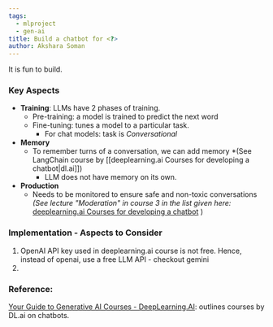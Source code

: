 ```yaml
---
tags:
  - mlproject
  - gen-ai
title: Build a chatbot for <?>
author: Akshara Soman
---
```


It is fun to build.

### Key Aspects
- **Training**: LLMs have 2 phases of training.
	- Pre-training: a model is trained to predict the next word
	- Fine-tuning: tunes a model to a particular task.
		- For chat models: task is *Conversational*
- **Memory**
	- To remember turns of a conversation, we can add memory *(See LangChain course by [[deeplearning.ai Courses for developing a chatbot|dl.ai]]) 
		- LLM does not have memory on its own.
- **Production**
	- Needs to be monitored to ensure safe and non-toxic conversations *(See lecture "Moderation" in course 3 in the list given here:*  [deeplearning.ai Courses for developing a chatbot](deeplearning.ai%20Courses%20for%20developing%20a%20chatbot.md) )

### Implementation - Aspects to Consider
1. OpenAI API key used in deeplearning.ai course is not free. Hence, instead of openai, use a free LLM API - checkout gemini 
2. 
### Reference: 
[Your Guide to Generative AI Courses - DeepLearning.AI](https://www.deeplearning.ai/resources/generative-ai-courses-guide/): outlines courses by DL.ai on chatbots.


